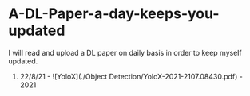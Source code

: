 # A-DL-Paper-a-day-keeps-you-updated
I will read and upload a DL paper on daily basis in order to keep myself updated. 

1. 22/8/21 - ![YoloX](./Object Detection/YoloX-2021-2107.08430.pdf) - 2021
